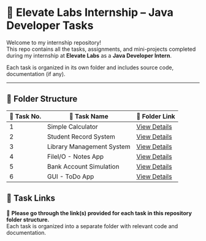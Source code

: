 # 🌟 Elevate Labs Internship – Java Developer Tasks

Welcome to my internship repository!  
This repo contains all the tasks, assignments, and mini-projects completed during my internship at **Elevate Labs** as a **Java Developer Intern**.

Each task is organized in its own folder and includes source code, documentation (if any).

---

## 📁 Folder Structure

| 🔢 Task No.| 📌 Task Name                | 📂 Folder Link                             |
|-------------|-----------------------------|---------------------------------------------|
| 1           | Simple Calculator           |   [View Details](SimpleCalculator)          |
| 2           | Student Record System       |   [View Details](StudentRecordSystem)       |
| 3           | Library Management System   |   [View Details](LibraryManagementSystem)   |
| 4           | FileI/O - Notes App         |   [View Details](FileIO-NotesApp)           |
| 5           | Bank Account Simulation     |   [View Details](BankAccountSimulation)     |
| 6           | GUI - ToDo App              |   [View Details](GUIToDoList)               |






## 🔗 Task Links

📌 **Please go through the link(s) provided for each task in this repository folder structure.**  
Each task is organized into a separate folder with relevant code and documentation. 

